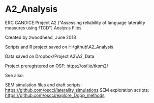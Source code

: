 # A2_Analysis
ERC CANDICE Project A2 ("Assessing reliability of language laterality measures using fTCD") Analysis Files

Created by zwoodhead, June 2018

Scripts and R project saved on H:\github\A2_Analysis

Data saved on Dropbox\Project A2\A2_Data

Project preregistered on OSF: https://osf.io/tkpm2/

See also:

SEM simulation files and draft scripts: https://github.com/oscci/laterality_simulations
SEM exploration scripts: https://github.com/oscci/explore_Dopp_methods
